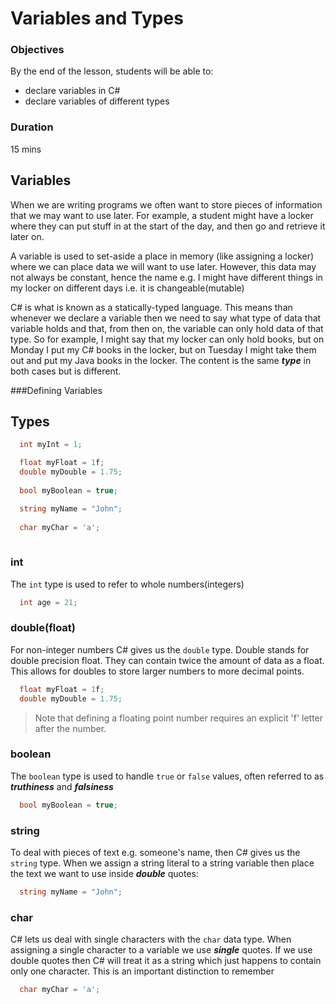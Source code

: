 # Variables and Types

### Objectives

By the end of the lesson, students will be able to:

* declare variables in C#
* declare variables of different types

### Duration

15 mins

## Variables

When we are writing programs we often want to store pieces of information that we may want to use later. 
For example, a student might have a locker where they can put stuff in at the start of the day, and then go and retrieve it later on. 

A variable is used to set-aside a place in memory (like assigning a locker) where we can place data we will want to use later. However, this data may not always be constant, hence the name e.g. I might have different things in my locker on different days i.e. it is changeable(mutable)

C# is what is known as a statically-typed language. This means than whenever we declare a variable then we need to say what type of data that variable holds and that, from then on, the variable can only hold data of that type. So for example, I might say that my locker can only hold books, but on Monday I put my C# books in the locker, but on Tuesday I might take them out and put my Java books in the locker. The content is the same ___type___ in both cases but is different.

###Defining Variables

## Types

```csharp
  int myInt = 1;

  float myFloat = 1f;
  double myDouble = 1.75;
  
  bool myBoolean = true;

  string myName = "John";
  
  char myChar = 'a';
  
```


### int
The ```int``` type is used to refer to whole numbers(integers) 

```csharp
  int age = 21;
```

### double(float)

For non-integer numbers C# gives us the ```double``` type. Double stands for double precision float. They can contain twice the amount of data as a float. This allows for doubles to store larger numbers to more decimal points.

```csharp
  float myFloat = 1f;
  double myDouble = 1.75;
```

> Note that defining a floating point number requires an explicit 'f' letter after the number.

### boolean

The ```boolean``` type is used to handle ```true``` or ```false``` values, often referred to as ___truthiness___ and ___falsiness___

```csharp
  bool myBoolean = true;
```

### string

To deal with pieces of text e.g. someone's name, then C# gives us the ```string``` type. When we assign a string literal to a string variable then place the text we want to use inside ***double*** quotes:

```csharp
  string myName = "John";
```

### char
C# lets us deal with single characters with the ```char``` data type. When assigning a single character to a variable we use ***single*** quotes. If we use double quotes then C# will treat it as a string which just happens to contain only one character. This is an important distinction to remember

```csharp
  char myChar = 'a';
```





